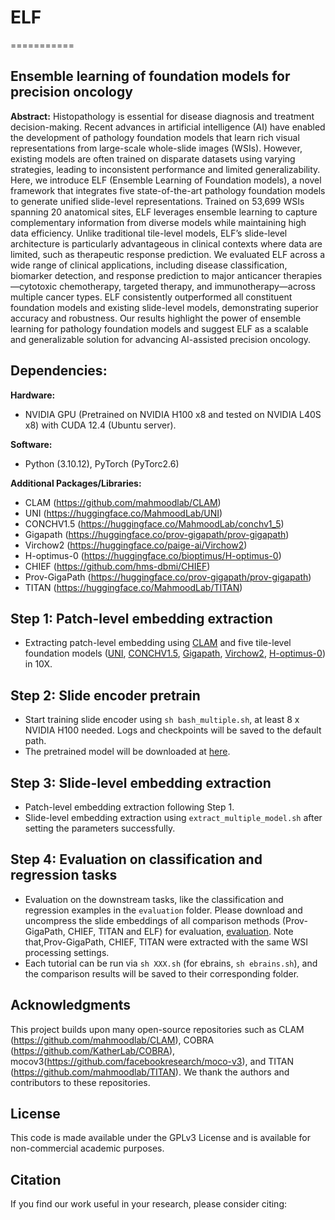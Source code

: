 # ELF
===========
## Ensemble learning of foundation models for precision oncology

**Abstract:** Histopathology is essential for disease diagnosis and treatment decision-making. Recent advances in artificial intelligence (AI) have enabled the development of pathology foundation models that learn rich visual representations from large-scale whole-slide images (WSIs). However, existing models are often trained on disparate datasets using varying strategies, leading to inconsistent performance and limited generalizability. Here, we introduce ELF (Ensemble Learning of Foundation models), a novel framework that integrates five state-of-the-art pathology foundation models to generate unified slide-level representations. Trained on 53,699 WSIs spanning 20 anatomical sites, ELF leverages ensemble learning to capture complementary information from diverse models while maintaining high data efficiency. Unlike traditional tile-level models, ELF’s slide-level architecture is particularly advantageous in clinical contexts where data are limited, such as therapeutic response prediction. We evaluated ELF across a wide range of clinical applications, including disease classification, biomarker detection, and response prediction to major anticancer therapies—cytotoxic chemotherapy, targeted therapy, and immunotherapy—across multiple cancer types. ELF consistently outperformed all constituent foundation models and existing slide-level models, demonstrating superior accuracy and robustness. Our results highlight the power of ensemble learning for pathology foundation models and suggest ELF as a scalable and generalizable solution for advancing AI-assisted precision oncology.

## Dependencies:

**Hardware:**
- NVIDIA GPU (Pretrained on NVIDIA H100 x8 and tested on NVIDIA L40S x8) with CUDA 12.4 (Ubuntu server).

**Software:**
- Python (3.10.12), PyTorch (PyTorc2.6)

**Additional Packages/Libraries:**
* CLAM (https://github.com/mahmoodlab/CLAM)
* UNI (https://huggingface.co/MahmoodLab/UNI)
* CONCHV1.5 (https://huggingface.co/MahmoodLab/conchv1_5)
* Gigapath (https://huggingface.co/prov-gigapath/prov-gigapath)
* Virchow2 (https://huggingface.co/paige-ai/Virchow2)
* H-optimus-0 (https://huggingface.co/bioptimus/H-optimus-0)
* CHIEF (https://github.com/hms-dbmi/CHIEF)
* Prov-GigaPath (https://huggingface.co/prov-gigapath/prov-gigapath)
* TITAN (https://huggingface.co/MahmoodLab/TITAN)


## Step 1: Patch-level embedding extraction
* Extracting patch-level embedding using [CLAM](https://github.com/mahmoodlab/CLAM) and five tile-level foundation models ([UNI](https://huggingface.co/MahmoodLab/UNI), [CONCHV1.5](https://huggingface.co/MahmoodLab/conchv1_5), [Gigapath](https://huggingface.co/prov-gigapath/prov-gigapath), [Virchow2](https://huggingface.co/paige-ai/Virchow2), [H-optimus-0](https://huggingface.co/bioptimus/H-optimus-0)) in 10X.  

## Step 2: Slide encoder pretrain 
* Start training slide encoder using `sh bash_multiple.sh`, at least 8 x NVIDIA H100 needed. Logs and checkpoints will be saved to the default path.
* The pretrained model will be downloaded at [here](https://drive.google.com/file/d/1eotBSohYE9vy71a-LiNxI3ZP4reUN44L/view?usp=sharing).

## Step 3: Slide-level embedding extraction
* Patch-level embedding extraction following Step 1.
* Slide-level embedding extraction using `extract_multiple_model.sh` after setting the parameters successfully.

## Step 4: Evaluation on classification and regression tasks

* Evaluation on the downstream tasks, like the classification and regression examples in the `evaluation` folder. Please download and uncompress the slide embeddings of all comparison methods (Prov-GigaPath, CHIEF, TITAN and ELF) for evaluation, [evaluation](https://drive.google.com/drive/folders/1pvteAGR5y8UsTJ23VEPYrLSRRYpZsERh?usp=sharing). Note that,Prov-GigaPath, CHIEF, TITAN were extracted with the same WSI processing settings.
* Each tutorial can be run via `sh XXX.sh` (for ebrains, `sh ebrains.sh`), and the comparison results will be saved to their corresponding folder.



## Acknowledgments
This project builds upon many open-source repositories such as CLAM (https://github.com/mahmoodlab/CLAM), COBRA (https://github.com/KatherLab/COBRA), mocov3(https://github.com/facebookresearch/moco-v3), and TITAN (https://github.com/mahmoodlab/TITAN). We thank the authors and contributors to these repositories.
## License
This code is made available under the GPLv3 License and is available for non-commercial academic purposes.
## Citation
If you find our work useful in your research, please consider citing:



